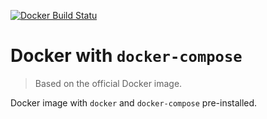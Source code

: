 [![Docker Build Statu](https://img.shields.io/docker/build/floriankempenich/docker-with-docker-compose.svg)](https://hub.docker.com/r/floriankempenich/docker-with-docker-compose/)

# Docker with `docker-compose`

> Based on the official Docker image. 

Docker image with `docker` and `docker-compose` pre-installed.

